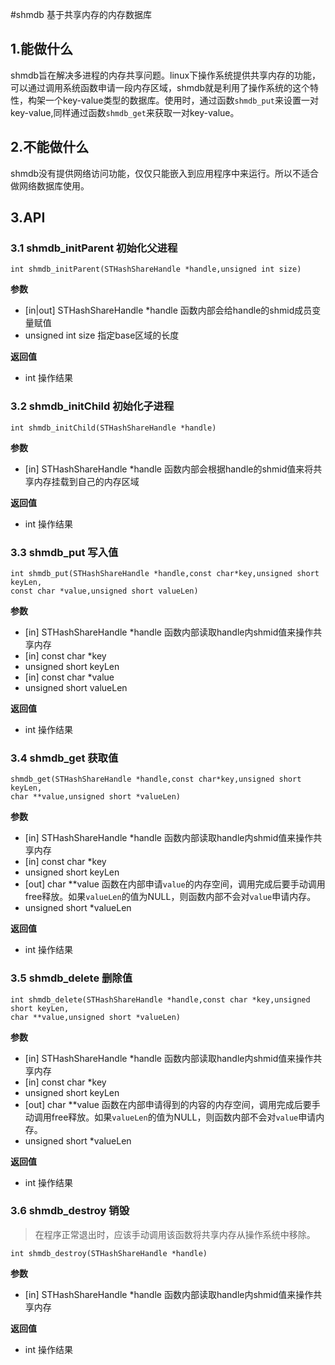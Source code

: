 #shmdb 
基于共享内存的内存数据库

## 1.能做什么
shmdb旨在解决多进程的内存共享问题。linux下操作系统提供共享内存的功能，可以通过调用系统函数申请一段内存区域，shmdb就是利用了操作系统的这个特性，构架一个key-value类型的数据库。使用时，通过函数`shmdb_put`来设置一对key-value,同样通过函数`shmdb_get`来获取一对key-value。

## 2.不能做什么
shmdb没有提供网络访问功能，仅仅只能嵌入到应用程序中来运行。所以不适合做网络数据库使用。

## 3.API

### 3.1 shmdb_initParent 初始化父进程

	int shmdb_initParent(STHashShareHandle *handle,unsigned int size)

**参数**

- [in|out] STHashShareHandle *handle 函数内部会给handle的shmid成员变量赋值
- unsigned int size 指定base区域的长度  

**返回值**	

- int 操作结果

### 3.2 shmdb_initChild 初始化子进程

	int shmdb_initChild(STHashShareHandle *handle)	
**参数** 
   
- [in] STHashShareHandle *handle 函数内部会根据handle的shmid值来将共享内存挂载到自己的内存区域  
 
**返回值**	

- int 操作结果

### 3.3 shmdb_put 写入值

	int shmdb_put(STHashShareHandle *handle,const char*key,unsigned short keyLen,
	const char *value,unsigned short valueLen)

**参数** 
   
- [in] STHashShareHandle *handle 函数内部读取handle内shmid值来操作共享内存  
- [in] const char *key   
- unsigned short keyLen   
- [in] const char *value   
- unsigned short valueLen   

**返回值**	

- int 操作结果

### 3.4 shmdb_get 获取值

	shmdb_get(STHashShareHandle *handle,const char*key,unsigned short keyLen,
	char **value,unsigned short *valueLen)

**参数** 
   
- [in] STHashShareHandle *handle 函数内部读取handle内shmid值来操作共享内存  
- [in] const char *key   
- unsigned short keyLen   
- [out]  char **value 函数在内部申请`value`的内存空间，调用完成后要手动调用free释放。如果`valueLen`的值为NULL，则函数内部不会对`value`申请内存。                          
- unsigned short *valueLen 

**返回值**	

- int 操作结果

### 3.5 shmdb_delete 删除值

	int shmdb_delete(STHashShareHandle *handle,const char *key,unsigned short keyLen,
	char **value,unsigned short *valueLen) 

**参数** 
   
- [in] STHashShareHandle *handle 函数内部读取handle内shmid值来操作共享内存  
- [in] const char *key   
- unsigned short keyLen   
- [out]  char **value 函数在内部申请得到的内容的内存空间，调用完成后要手动调用free释放。如果`valueLen`的值为NULL，则函数内部不会对`value`申请内存。                          
- unsigned short *valueLen 

**返回值**	

- int 操作结果

### 3.6 shmdb_destroy 销毁
> 在程序正常退出时，应该手动调用该函数将共享内存从操作系统中移除。

	int shmdb_destroy(STHashShareHandle *handle)

**参数** 
   
- [in] STHashShareHandle *handle 函数内部读取handle内shmid值来操作共享内存  


**返回值**	

- int 操作结果

	

